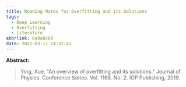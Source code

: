 ```yaml
---
title: Reading Notes for Overfitting and its Solutions
tags:
  - Deep Learning
  - Overfitting
  - Literature
abbrlink: 6a0a8c60
date: 2021-03-11 14:37:43
---
```


**Abstract:** 

> Ying, Xue. "An overview of overfitting and its solutions." Journal of Physics: Conference Series. Vol. 1168. No. 2. IOP Publishing, 2019.

<!-- more -->

